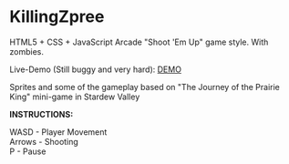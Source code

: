 # KillingZpree
HTML5 + CSS + JavaScript Arcade "Shoot 'Em Up" game style. With zombies.

Live-Demo (Still buggy and very hard): [DEMO](https://amsimoes.github.io/KillingZpree)

Sprites and some of the gameplay based on "The Journey of the Prairie King" mini-game in Stardew Valley

**INSTRUCTIONS:** <br/>

WASD - Player Movement<br/>
Arrows - Shooting<br/>
P - Pause
